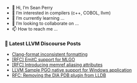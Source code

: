 - 👋 Hi, I’m Sean Perry
- 👀 I’m interested in compilers (c++, COBOL, llvm)
- 🌱 I’m currently learning ...
- 💞️ I’m looking to collaborate on ...
- 📫 How to reach me ...

<!---
s66perry/s66perry is a ✨ special ✨ repository because its `README.md` (this file) appears on your GitHub profile.
You can click the Preview link to take a look at your changes.
--->
### 📕 Latest LLVM Discourse Posts

<!-- DISCOURSE-LLVM:START -->
- [Clang-format inconsistent formatting](https://discourse.llvm.org/t/clang-format-inconsistent-formatting/88112#post_1)
- [[RFC] EmitC support for MLGO](https://discourse.llvm.org/t/rfc-emitc-support-for-mlgo/87728#post_3)
- [[RFC] Introducing memref aliasing attributes](https://discourse.llvm.org/t/rfc-introducing-memref-aliasing-attributes/88049#post_18)
- [LLVM Sample PGO native support for Windows application](https://discourse.llvm.org/t/llvm-sample-pgo-native-support-for-windows-application/88105#post_4)
- [RFC: Removing the DIA PDB plugin from LLDB](https://discourse.llvm.org/t/rfc-removing-the-dia-pdb-plugin-from-lldb/87827#post_19)
<!-- DISCOURSE-LLVM:END -->
